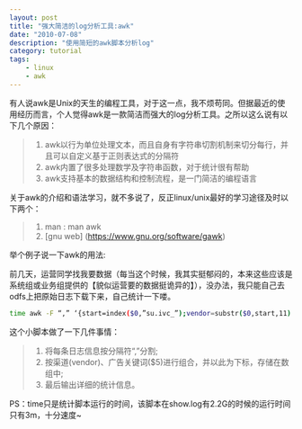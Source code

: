 ```yaml
---
layout: post
title: "强大简洁的log分析工具:awk"
date: "2010-07-08"
description: "使用简短的awk脚本分析log"
category: tutorial
tags:
    - linux
    - awk
---
```


有人说awk是Unix的天生的编程工具，对于这一点，我不烦苟同。但据最近的使用经历而言，个人觉得awk是一款简洁而强大的log分析工具。之所以这么说有以下几个原因：

>1. awk以行为单位处理文本，而且自身有字符串切割机制来切分每行，并且可以自定义基于正则表达式的分隔符
>2. awk内置了很多处理数学及字符串函数，对于统计很有帮助
>3. awk支持基本的数据结构和控制流程，是一门简洁的编程语言

关于awk的介绍和语法学习，就不多说了，反正linux/unix最好的学习途径及时以下两个：

>1. man : man awk
>2. [gnu web] (https://www.gnu.org/software/gawk)

举个例子说一下awk的用法:

前几天，运营同学找我要数据（每当这个时候，我其实挺郁闷的，本来这些应该是系统组或业务组提供的【貌似运营要的数据挺诡异的】），没办法，我只能自己去odfs上把原始日志下载下来，自己统计一下喽。

``` bash
time awk -F “,” ‘{start=index($0,”su.ivc_”);vendor=substr($0,start,11) ;tmp=vendor”t”$5; num[tmp]++;};END{for(i in num){printf(“%st%sn”, i, num[i])}}’ show.log | sort > keywords.txt
```

这个小脚本做了一下几件事情：

>1. 将每条日志信息按分隔符“,”分割;
>2. 按渠道(vendor)、广告关键词($5)进行组合，并以此为下标，存储在数组中;
>3. 最后输出详细的统计信息。

PS：time只是统计脚本运行的时间，该脚本在show.log有2.2G的时候的运行时间只有3m，十分速度~
